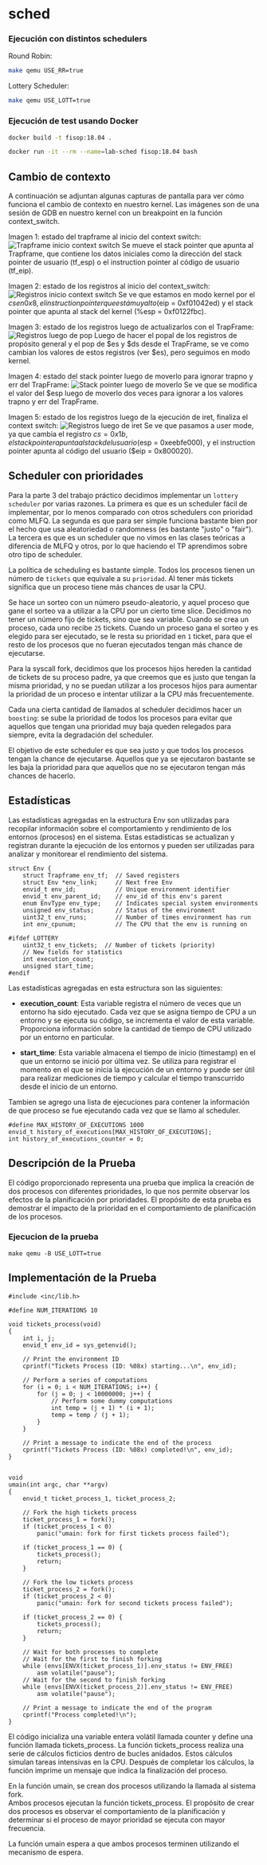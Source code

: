 # sched

### Ejecución con distintos schedulers
Round Robin:
```bash
make qemu USE_RR=true
```
Lottery Scheduler:
```bash
make qemu USE_LOTT=true
```

### Ejecución de test usando Docker
```bash
docker build -t fisop:18.04 .
```
```bash
docker run -it --rm --name=lab-sched fisop:18.04 bash
```

## Cambio de contexto

A continuación se adjuntan algunas capturas de pantalla para ver cómo funciona el cambio de contexto en nuestro kernel.
Las imágenes son de una sesión de GDB en nuestro kernel con un breakpoint en la función context_switch.

Imagen 1: estado del trapframe al inicio del context switch:
![Trapframe inicio context switch](./screenshots/Trapframe_pre_cs.png)
Se mueve el stack pointer que apunta al Trapframe, que contiene los datos iniciales como la dirección del stack pointer de usuario (tf_esp) o el instruction pointer al código de usuario (tf_eip).


Imagen 2: estado de los registros al inicio del context_switch:
![Registros inicio context switch](./screenshots/Registros_pre_cs.png)
Se ve que estamos en modo kernel por el $cs en 0x8, el instruction pointer que está muy alto ($eip = 0xf01042ed) y el stack pointer que apunta al stack del kernel (%esp = 0xf0122fbc).


Imagen 3: estado de los registros luego de actualizarlos con el TrapFrame:
![Registros luego de pop](./screenshots/Registros_post_pop.png)
Luego de hacer el popal de los registros de propósito general y el pop de $es y $ds desde el TrapFrame, se ve como cambian los valores de estos registros (ver $es), pero seguimos en modo kernel.


Imagen 4: estado del stack pointer luego de moverlo para ignorar trapno y err del TrapFrame:
![Stack pointer luego de moverlo](./screenshots/Stack_Pointer_post_add.png)
Se ve que se modifica el valor del $esp luego de moverlo dos veces para ignorar a los valores trapno y err del TrapFrame.


Imagen 5: estado de los registros luego de la ejecución de iret, finaliza el context switch:
![Registros luego de iret](./screenshots/Registros_post_iret.png)
Se ve que pasamos a user mode, ya que cambia el registro $cs = 0x1b, el stack pointer apunta al stack del usuario ($esp = 0xeebfe000), y el instruction pointer apunta al código del usuario ($eip = 0x800020).


## Scheduler con prioridades

Para la parte 3 del trabajo práctico decidimos implementar un `lottery scheduler` por varias razones.
La primera es que es un scheduler fácil de implementar, por lo menos comparado con otros schedulers con prioridad como MLFQ.
La segunda es que para ser simple funciona bastante bien por el hecho que usa aleatoriedad o randomness (es bastante "justo" o "fair").
La tercera es que es un scheduler que no vimos en las clases teóricas a diferencia de MLFQ y otros, por lo que haciendo el TP aprendimos sobre otro tipo de scheduler.

La política de scheduling es bastante simple. Todos los procesos tienen un número de `tickets` que equivale a su `prioridad`. Al tener más tickets significa que un proceso tiene más chances de usar la CPU.

Se hace un sorteo con un número pseudo-aleatorio, y aquel proceso que gane el sorteo va a utilizar a la CPU por un cierto time slice.
Decidimos no tener un número fijo de tickets, sino que sea variable. Cuando se crea un proceso, cada uno recibe `25` tickets.
Cuando un proceso gana el sorteo y es elegido para ser ejecutado, se le resta su prioridad en `1` ticket, para que el resto de los procesos que no fueran ejecutados tengan más chance de ejecutarse.

Para la syscall fork, decidimos que los procesos hijos hereden la cantidad de tickets de su proceso padre, ya que creemos que es justo que tengan la misma prioridad, y no se puedan utilizar a los procesos hijos para aumentar la prioridad de un proceso e intentar utilizar a la CPU más frecuentemente.

Cada una cierta cantidad de llamados al scheduler decidimos hacer un `boosting`: se sube la prioridad de todos los procesos para evitar que aquellos que tengan una prioridad muy baja queden relegados para siempre, evita la degradación del scheduler.

El objetivo de este scheduler es que sea justo y que todos los procesos tengan la chance de ejecutarse. Aquellos que ya se ejecutaron bastante se les baja la prioridad para que aquellos que no se ejecutaron tengan más chances de hacerlo.


## Estadísticas
Las estadísticas agregadas en la estructura Env son utilizadas para recopilar información sobre el comportamiento y 
rendimiento de los entornos (procesos) en el sistema. Estas estadísticas se actualizan y registran durante la ejecución 
de los entornos y pueden ser utilizadas para analizar y monitorear el rendimiento del sistema.

```
struct Env {
	struct Trapframe env_tf;  // Saved registers
	struct Env *env_link;     // Next free Env
	envid_t env_id;           // Unique environment identifier
	envid_t env_parent_id;    // env_id of this env's parent
	enum EnvType env_type;    // Indicates special system environments
	unsigned env_status;      // Status of the environment
	uint32_t env_runs;        // Number of times environment has run
	int env_cpunum;           // The CPU that the env is running on

#ifdef LOTTERY
	uint32_t env_tickets;  // Number of tickets (priority)
    // New fields for statistics
    int execution_count;
    unsigned start_time;
#endif
```

Las estadísticas agregadas en esta estructura son las siguientes:

- **execution_count**: Esta variable registra el número de veces que un entorno ha sido ejecutado. Cada vez que se asigna 
    tiempo de CPU a un entorno y se ejecuta su código, se incrementa el valor de esta variable. Proporciona información sobre la cantidad de 
    tiempo de CPU utilizado por un entorno en particular.

- **start_time**: Esta variable almacena el tiempo de inicio (timestamp) en el 
que un entorno se inició por última vez. Se utiliza para registrar el momento en 
el que se inicia la ejecución de un entorno y puede ser útil para realizar mediciones de tiempo y 
calcular el tiempo transcurrido desde el inicio de un entorno.

Tambien se agrego una lista de ejecuciones para contener la información de que proceso se fue ejecutando
cada vez que se llamo al scheduler.
```
#define MAX_HISTORY_OF_EXECUTIONS 1000
envid_t history_of_executions[MAX_HISTORY_OF_EXECUTIONS];
int history_of_executions_counter = 0;
```

## Descripción de la Prueba

El código proporcionado representa una prueba que implica la creación de dos procesos con diferentes prioridades, 
lo que nos permite observar los efectos de la planificación por prioridades. El propósito de esta prueba es demostrar el impacto de la prioridad en el comportamiento de planificación de los procesos.

### Ejecucion de la prueba
```
make qemu -B USE_LOTT=true
```

## Implementación de la Prueba
```
#include <inc/lib.h>

#define NUM_ITERATIONS 10

void tickets_process(void)
{
    int i, j;
    envid_t env_id = sys_getenvid();

    // Print the environment ID
    cprintf("Tickets Process (ID: %08x) starting...\n", env_id);

    // Perform a series of computations
    for (i = 0; i < NUM_ITERATIONS; i++) {
        for (j = 0; j < 10000000; j++) {
            // Perform some dummy computations
            int temp = (j + 1) * (i + 1);
            temp = temp / (j + 1);
        }
    }

    // Print a message to indicate the end of the process
    cprintf("Tickets Process (ID: %08x) completed!\n", env_id);
}


void
umain(int argc, char **argv)
{
    envid_t ticket_process_1, ticket_process_2;

    // Fork the high tickets process
    ticket_process_1 = fork();
    if (ticket_process_1 < 0)
        panic("umain: fork for first tickets process failed");

    if (ticket_process_1 == 0) {
        tickets_process();
        return;
    }

    // Fork the low tickets process
    ticket_process_2 = fork();
    if (ticket_process_2 < 0)
        panic("umain: fork for second tickets process failed");

    if (ticket_process_2 == 0) {
        tickets_process();
        return;
    }

    // Wait for both processes to complete
    // Wait for the first to finish forking
    while (envs[ENVX(ticket_process_1)].env_status != ENV_FREE)
        asm volatile("pause");
    // Wait for the second to finish forking
    while (envs[ENVX(ticket_process_2)].env_status != ENV_FREE)
        asm volatile("pause");

    // Print a message to indicate the end of the program
    cprintf("Process completed!\n");
}

```

El código inicializa una variable entera volátil llamada counter y define una función llamada tickets_process. La función 
tickets_process realiza una serie de cálculos ficticios dentro de bucles anidados. Estos cálculos simulan tareas intensivas 
en la CPU. Después de completar los cálculos, la función imprime un mensaje que indica la finalización del proceso.

En la función umain, se crean dos procesos utilizando la llamada al sistema fork.  
Ambos procesos ejecutan la función tickets_process. El propósito de crear dos procesos es observar el 
comportamiento de la planificación y determinar si el proceso de mayor prioridad se ejecuta con mayor frecuencia.

La función umain espera a que ambos procesos terminen utilizando el mecanismo de espera.